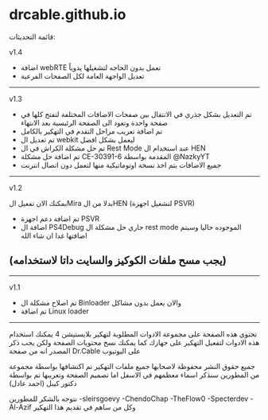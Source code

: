# drcable.github.io

قائمة التحديثات:

v1.4
- اضافة webRTE تعمل بدون الحاجه لتشغيلها يدوياً
- تعديل الواجهة العامة لكل الصفحات الفرعية

------------------------------------------------------
v1.3
- تم التعديل بشكل جذري في الانتقال بين صفحات الاضافات المختلفة لتفتح كلها في صفحة واحدة وتعود الى الصفحة الرئيسية بعد الانتهاء
- تم اضافة تعريب مراحل التقدم في التهكير بالكامل 
- تم تعديل ال webkit ليعمل بشكل افضل 
- تم حل مشكلة الكراش في ال Rest Mode عند استخدام ال HEN
- تم اضافة حل مشكلة CE-30391-6 المقدمة بواسطة  @NazkyYT
- جميع الاضافات يتم اخذ نسخة اوتوماتيكية منها لتعمل دون اتصال انترنت
------------------------------------------------------
v1.2

 يمكنك الان تفعيل الMira بدلا من الHEN (لتشغيل اجهزة PSVR)
- تم اضافة دعم اجهزة PSVR
- اضافة ال PS4Debug 
جاري حل مشكلة ال rest mode الموجوده حاليا وسيتم اضافتها غدا ان شاء الله 

(يجب مسح ملفات الكوكيز والسايت داتا لاستخدامه)
-------------------------------------------------

------------------------------------------------------

v1.1
- تم اصلاح مشكلة ال Binloader والان يعمل بدون مشاكل 
- تم اضافة Linux loader

------------------------------------------------------

تحتوي هذه الصفحة على مجموعة الادوات المطلوبة لتهكير بلايستيشن 4 
يمكنك استخدام هذه الادوات لتفعيل التهكير على جهازك 
كما يمكنك نسخ محتويات الصفحة ولكن يجب ذكر المصدر انه من صفحة Dr.Cable على اليوتيوب 

جميع حقوق النشر محفوظة لاصحابها 
جميع ملفات التهكير تم اكتشافها بواسطة مجموعة من المطورين سنذكر اسماء معظمهم في الاسفل 
اما تصميم الصفحة وتعريبها تم بواسطة دكتور كيبل (احمد عادل)

نتوجه بالشكر للمطورين 
-sleirsgoevy
-ChendoChap
-TheFlow0
-Specterdev
-Al-Azif 
وكل من ساهم في تقديم هذا التهكير 
